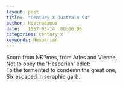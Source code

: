 ```yaml
---
layout: post
title:  "Century X Quatrain 94"
author: Nostradamus
date:   1557-03-14  00:00:06
categories: century x
keywords: Hesperian
---
```

Scorn from NÐ?mes, from Arles and Vienne,  
Not to obey the 'Hesperian' edict:  
To the tormented to condemn the great one,  
Six escaped in seraphic garb.
